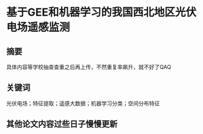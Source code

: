 # **基于GEE和机器学习的我国西北地区光伏电场遥感监测**

## 摘要

具体内容等学校抽查查重之后再上传，不然重复率飙升，就不好了QAQ

## 关键词

光伏电场；特征提取；遥感大数据；机器学习分类；空间分布特征


## 其他论文内容过些日子慢慢更新
